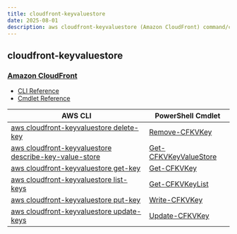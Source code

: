 ```yaml
---
title: cloudfront-keyvaluestore
date: 2025-08-01
description: aws cloudfront-keyvaluestore (Amazon CloudFront) command/cmdlet list.
---
```


## cloudfront-keyvaluestore

### [Amazon CloudFront](https://aws.amazon.com/cloudfront/)

* [CLI Reference](https://awscli.amazonaws.com/v2/documentation/api/latest/reference/cloudfront-keyvaluestore/index.html)
* [Cmdlet Reference](https://docs.aws.amazon.com/powershell/latest/reference/items/CloudFrontKeyValueStore_cmdlets.html)

|AWS CLI|PowerShell Cmdlet|
|----|----|
|[aws cloudfront-keyvaluestore delete-key](https://awscli.amazonaws.com/v2/documentation/api/latest/reference/cloudfront-keyvaluestore/delete-key.html)|[Remove-CFKVKey](https://docs.aws.amazon.com/powershell/latest/reference/items/Remove-CFKVKey.html)|
|[aws cloudfront-keyvaluestore describe-key-value-store](https://awscli.amazonaws.com/v2/documentation/api/latest/reference/cloudfront-keyvaluestore/describe-key-value-store.html)|[Get-CFKVKeyValueStore](https://docs.aws.amazon.com/powershell/latest/reference/items/Get-CFKVKeyValueStore.html)|
|[aws cloudfront-keyvaluestore get-key](https://awscli.amazonaws.com/v2/documentation/api/latest/reference/cloudfront-keyvaluestore/get-key.html)|[Get-CFKVKey](https://docs.aws.amazon.com/powershell/latest/reference/items/Get-CFKVKey.html)|
|[aws cloudfront-keyvaluestore list-keys](https://awscli.amazonaws.com/v2/documentation/api/latest/reference/cloudfront-keyvaluestore/list-keys.html)|[Get-CFKVKeyList](https://docs.aws.amazon.com/powershell/latest/reference/items/Get-CFKVKeyList.html)|
|[aws cloudfront-keyvaluestore put-key](https://awscli.amazonaws.com/v2/documentation/api/latest/reference/cloudfront-keyvaluestore/put-key.html)|[Write-CFKVKey](https://docs.aws.amazon.com/powershell/latest/reference/items/Write-CFKVKey.html)|
|[aws cloudfront-keyvaluestore update-keys](https://awscli.amazonaws.com/v2/documentation/api/latest/reference/cloudfront-keyvaluestore/update-keys.html)|[Update-CFKVKey](https://docs.aws.amazon.com/powershell/latest/reference/items/Update-CFKVKey.html)|

